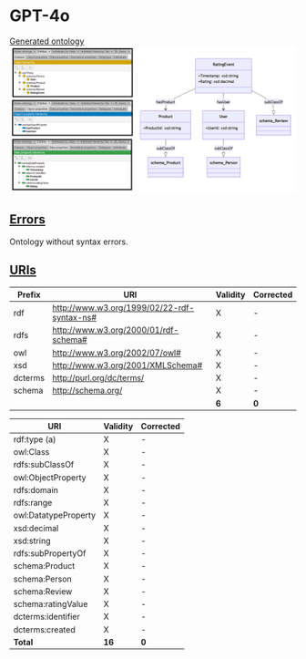 # GPT-4o

[Generated ontology](./ontology.owl)
<br>
![](./ontology.png)


## [Errors](./ontology_notes.txt)

Ontology without syntax errors.


## [URIs](./ontology_URIs.xlsx)

| Prefix  | URI                                         | Validity | Corrected |
|---------|---------------------------------------------|----------|-----------|
| rdf     | http://www.w3.org/1999/02/22-rdf-syntax-ns# | X        | -         |
| rdfs    | http://www.w3.org/2000/01/rdf-schema#       | X        | -         |
| owl     | http://www.w3.org/2002/07/owl#              | X        | -         |
| xsd     | http://www.w3.org/2001/XMLSchema#           | X        | -         |
| dcterms | http://purl.org/dc/terms/                   | X        | -         |
| schema  | http://schema.org/                          | X        | -         |
|         |                                             | **6**    | **0**     |


| URI                  | Validity | Corrected |
|----------------------|----------|-----------|
| rdf:type (a)         | X        | -         |
| owl:Class            | X        | -         |
| rdfs:subClassOf      | X        | -         |
| owl:ObjectProperty   | X        | -         |
| rdfs:domain          | X        | -         |
| rdfs:range           | X        | -         |
| owl:DatatypeProperty | X        | -         |
| xsd:decimal          | X        | -         |
| xsd:string           | X        | -         |
| rdfs:subPropertyOf   | X        | -         |
| schema:Product       | X        | -         |
| schema:Person        | X        | -         |
| schema:Review        | X        | -         |
| schema:ratingValue   | X        | -         |
| dcterms:identifier   | X        | -         |
| dcterms:created      | X        | -         |
| **Total**            | **16**   | **0**     |
